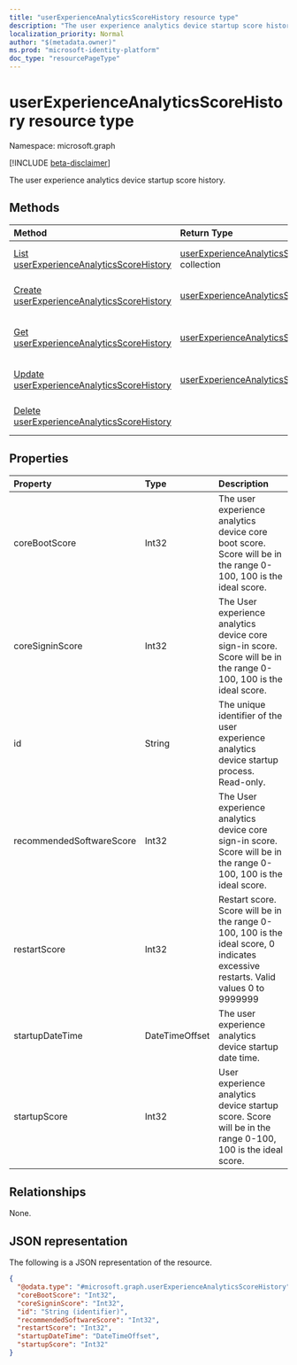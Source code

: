 ```yaml
---
title: "userExperienceAnalyticsScoreHistory resource type"
description: "The user experience analytics device startup score history."
localization_priority: Normal
author: "$(metadata.owner)"
ms.prod: "microsoft-identity-platform"
doc_type: "resourcePageType"
---
```


# userExperienceAnalyticsScoreHistory resource type

Namespace: microsoft.graph

[!INCLUDE [beta-disclaimer](../../includes/beta-disclaimer.md)]

The user experience analytics device startup score history.

## Methods

| Method                                                                                                    | Return Type                                                                                     | Description                                                                        |
| :-------------------------------------------------------------------------------------------------------- | :---------------------------------------------------------------------------------------------- | :--------------------------------------------------------------------------------- |
| [List userExperienceAnalyticsScoreHistory](../api/intune-userexperienceanalyticsscorehistory-list.md)     | [userExperienceAnalyticsScoreHistory](intune-userExperienceAnalyticsScoreHistory.md) collection | List properties and relationships of a userExperienceAnalyticsScoreHistory object. |
| [Create userExperienceAnalyticsScoreHistory](../api/intune-userexperienceanalyticsscorehistory-create.md) | [userExperienceAnalyticsScoreHistory](intune-userExperienceAnalyticsScoreHistory.md)            | Create a new userExperienceAnalyticsScoreHistory object.                           |
| [Get userExperienceAnalyticsScoreHistory](../api/intune-userexperienceanalyticsscorehistory-get.md)       | [userExperienceAnalyticsScoreHistory](intune-userExperienceAnalyticsScoreHistory.md)            | Read properties and relationships of a userExperienceAnalyticsScoreHistory object. |
| [Update userExperienceAnalyticsScoreHistory](../api/intune-userexperienceanalyticsscorehistory-update.md) | [userExperienceAnalyticsScoreHistory](intune-userExperienceAnalyticsScoreHistory.md)            | Update the properties of a userExperienceAnalyticsScoreHistory object.             |
| [Delete userExperienceAnalyticsScoreHistory](../api/intune-userexperienceanalyticsscorehistory-delete.md) |                                                                                                 | Delete a userExperienceAnalyticsScoreHistory object.                               |

## Properties

| Property                 | Type           | Description                                                                                                                        |
| :----------------------- | :------------- | :--------------------------------------------------------------------------------------------------------------------------------- |
| coreBootScore            | Int32          | The user experience analytics device core boot score. Score will be in the range 0-100, 100 is the ideal score.                    |
| coreSigninScore          | Int32          | The User experience analytics device core sign-in score. Score will be in the range 0-100, 100 is the ideal score.                 |
| id                       | String         | The unique identifier of the user experience analytics device startup process. Read-only.                                          |
| recommendedSoftwareScore | Int32          | The User experience analytics device core sign-in score. Score will be in the range 0-100, 100 is the ideal score.                 |
| restartScore             | Int32          | Restart score. Score will be in the range 0-100, 100 is the ideal score, 0 indicates excessive restarts. Valid values 0 to 9999999 |
| startupDateTime          | DateTimeOffset | The user experience analytics device startup date time.                                                                            |
| startupScore             | Int32          | User experience analytics device startup score. Score will be in the range 0-100, 100 is the ideal score.                          |

## Relationships

None.

## JSON representation

The following is a JSON representation of the resource.

<!-- {
  "blockType": "resource",
  "keyProperty": "id",
  "@odata.type": "microsoft.graph.userExperienceAnalyticsScoreHistory",
  "baseType": "microsoft.graph.entity",
  "openType": False
}
-->

```json
{
  "@odata.type": "#microsoft.graph.userExperienceAnalyticsScoreHistory",
  "coreBootScore": "Int32",
  "coreSigninScore": "Int32",
  "id": "String (identifier)",
  "recommendedSoftwareScore": "Int32",
  "restartScore": "Int32",
  "startupDateTime": "DateTimeOffset",
  "startupScore": "Int32"
}
```
